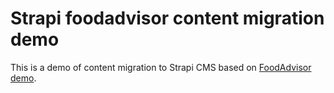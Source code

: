 # Strapi foodadvisor content migration demo

This is a demo of content migration to Strapi CMS based on [FoodAdvisor demo](https://github.com/strapi/foodadvisor/).
